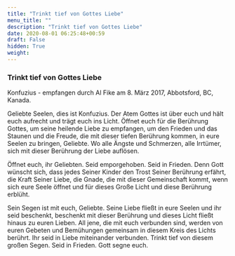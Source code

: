 ```yaml
---
title: "Trinkt tief von Gottes Liebe"
menu_title: ""
description: "Trinkt tief von Gottes Liebe"
date: 2020-08-01 06:25:48+00:59
draft: False
hidden: True
weight:
---
```

### Trinkt tief von Gottes Liebe

Konfuzius - empfangen durch Al Fike am 8. März 2017, Abbotsford, BC, Kanada.

Geliebte Seelen, dies ist Konfuzius. Der Atem Gottes ist über euch und hält euch aufrecht und trägt euch ins Licht. Öffnet euch für die Berührung Gottes, um seine heilende Liebe zu empfangen, um den Frieden und das Staunen und die Freude, die mit dieser tiefen Berührung kommen, in eure Seelen zu bringen, Geliebte. Wo alle Ängste und Schmerzen, alle Irrtümer, sich mit dieser Berührung der Liebe auflösen.

Öffnet euch, ihr Geliebten. Seid emporgehoben. Seid in Frieden. Denn Gott wünscht sich, dass jedes Seiner Kinder den Trost Seiner Berührung erfährt, die Kraft Seiner Liebe, die Gnade, die mit dieser Gemeinschaft kommt, wenn sich eure Seele öffnet und für dieses Große Licht und diese Berührung erblüht.

Sein Segen ist mit euch, Geliebte. Seine Liebe fließt in eure Seelen und ihr seid beschenkt, beschenkt mit dieser Berührung und dieses Licht fließt hinaus zu euren Lieben. All jene, die mit euch verbunden sind, werden von euren Gebeten und Bemühungen gemeinsam in diesem Kreis des Lichts berührt. Ihr seid in Liebe miteinander verbunden. Trinkt tief von diesem großen Segen. Seid in Frieden. Gott segne euch.
